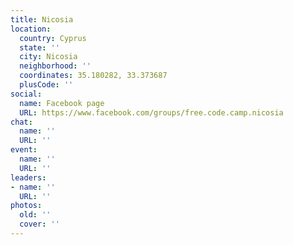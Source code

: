 ```yaml
---
title: Nicosia
location:
  country: Cyprus
  state: ''
  city: Nicosia
  neighborhood: ''
  coordinates: 35.180282, 33.373687
  plusCode: ''
social:
  name: Facebook page
  URL: https://www.facebook.com/groups/free.code.camp.nicosia
chat:
  name: ''
  URL: ''
event:
  name: ''
  URL: ''
leaders:
- name: ''
  URL: ''
photos:
  old: ''
  cover: ''
---
```

